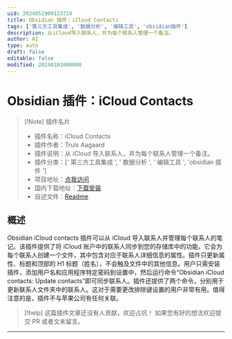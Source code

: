 ```yaml
---
uid: 2024052909123719
title: Obsidian 插件：iCloud Contacts
tags: ['第三方工具集成', '数据分析', '编辑工具', 'obsidian插件']
description: 从iCloud导入联系人，并为每个联系人管理一个备注。
author: AI
type: auto
draft: false
editable: false
modified: 20240101000000
---
```


# Obsidian 插件：iCloud Contacts

> [!Note] 插件名片
> - 插件名称：iCloud Contacts
> - 插件作者：Truls Aagaard
> - 插件说明：从 iCloud 导入联系人，并为每个联系人管理一个备注。
> - 插件分类：[' 第三方工具集成 ', ' 数据分析 ', ' 编辑工具 ', 'obsidian 插件 ']
> - 项目地址：[点我访问](https://github.com/Trulsaa/obsidian-icloud-contacts)
> - 国内下载地址：[下载安装](https://pkmer.cn/products/plugin/pluginMarket/?icloud-contacts)
> - 自述文件：[Readme](https://ghproxy.net/https://raw.githubusercontent.com/Trulsaa/obsidian-icloud-contacts/main/README.md)

## 概述

Obsidian iCloud contacts 插件可以从 iCloud 导入联系人并管理每个联系人的笔记。该插件提供了将 iCloud 账户中的联系人同步到您的存储库中的功能。它会为每个联系人创建一个文件，其中包含对应于联系人详细信息的属性。插件只更新属性、标题和顶部的 H1 标题（姓名），不会触及文件中的其他信息。用户只需安装插件，添加用户名和应用程序特定密码到设置中，然后运行命令“Obsidian iCloud contacts: Update contacts”即可同步联系人。插件还提供了两个命令，分别用于更新联系人文件夹中的联系人。这对于需要更改排除键设置的用户非常有用。值得注意的是，插件不与苹果公司有任何关联。

> [!help]
> 这篇插件文章还没有人贡献，欢迎占坑！
> 如果您有好的想法欢迎提交 PR 或者文末留言。

---



